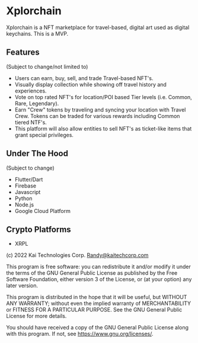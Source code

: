 # Xplorchain

Xplorchain is a NFT marketplace for travel-based, digital art used as digital keychains. This is a MVP.

## Features
(Subject to change/not limited to)

- Users can earn, buy, sell, and trade Travel-based NFT's.
- Visually display collection while showing off travel history and experiences.
- Vote on top rated NFT's for location/POI based Tier levels (i.e. Common, Rare, Legendary).
- Earn "Crew" tokens by traveling and syncing your location with Travel Crew. Tokens can be traded for
various rewards including Common tiered NTF's.
- This platform will also allow entities to sell NFT's as ticket-like items that grant special privileges.


## Under The Hood
(Subject to change)

- Flutter/Dart
- Firebase
- Javascript
- Python
- Node.js
- Google Cloud Platform

## Crypto Platforms
- XRPL

(c) 2022 Kai Technologies Corp. Randy@kaitechcorp.com

This program is free software: you can redistribute it and/or modify it under the terms of the GNU General Public License as published by the Free Software Foundation, either version 3 of the License, or (at your option) any later version.

This program is distributed in the hope that it will be useful, but WITHOUT ANY WARRANTY; without even the implied warranty of MERCHANTABILITY or FITNESS FOR A PARTICULAR PURPOSE. See the GNU General Public License for more details.

You should have received a copy of the GNU General Public License along with this program. If not, see <https://www.gnu.org/licenses/>.
